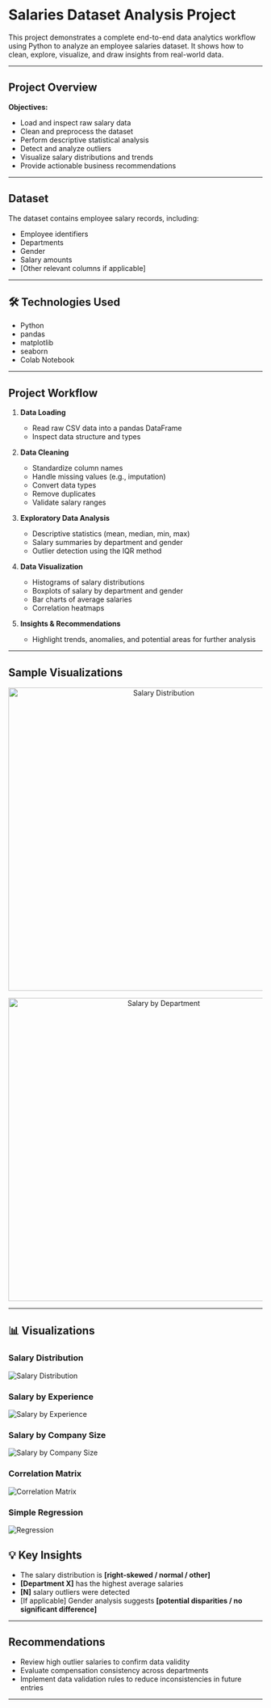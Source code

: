 #  Salaries Dataset Analysis Project

This project demonstrates a complete end-to-end data analytics workflow using Python to analyze an employee salaries dataset. It shows how to clean, explore, visualize, and draw insights from real-world data.

---

## Project Overview

**Objectives:**
- Load and inspect raw salary data
- Clean and preprocess the dataset
- Perform descriptive statistical analysis
- Detect and analyze outliers
- Visualize salary distributions and trends
- Provide actionable business recommendations

---

##  Dataset

The dataset contains employee salary records, including:
- Employee identifiers
- Departments
- Gender
- Salary amounts
- [Other relevant columns if applicable]

---

## 🛠 Technologies Used

- Python
- pandas
- matplotlib
- seaborn
- Colab Notebook

---

## Project Workflow

1. **Data Loading**
   - Read raw CSV data into a pandas DataFrame
   - Inspect data structure and types

2. **Data Cleaning**
   - Standardize column names
   - Handle missing values (e.g., imputation)
   - Convert data types
   - Remove duplicates
   - Validate salary ranges

3. **Exploratory Data Analysis**
   - Descriptive statistics (mean, median, min, max)
   - Salary summaries by department and gender
   - Outlier detection using the IQR method

4. **Data Visualization**
   - Histograms of salary distributions
   - Boxplots of salary by department and gender
   - Bar charts of average salaries
   - Correlation heatmaps

5. **Insights & Recommendations**
   - Highlight trends, anomalies, and potential areas for further analysis

---

## Sample Visualizations

<p align="center">
  <img src="images/salary_distribution.png" alt="Salary Distribution" width="600"/>
</p>

<p align="center">
  <img src="images/salary_by_department.png" alt="Salary by Department" width="600"/>
</p>

---
## 📊 Visualizations

### Salary Distribution
![Salary Distribution](outputs/salary_distribution.png)

### Salary by Experience
![Salary by Experience](outputs/salary_by_experience.png)

### Salary by Company Size
![Salary by Company Size](outputs/salary_by_company_size.png)

### Correlation Matrix
![Correlation Matrix](outputs/correlation_matrix.png)

### Simple Regression
![Regression](outputs/simple_regression.png)


## 💡 Key Insights

- The salary distribution is **[right-skewed / normal / other]**
- **[Department X]** has the highest average salaries
- **[N]** salary outliers were detected
- [If applicable] Gender analysis suggests **[potential disparities / no significant difference]**

---

## Recommendations

- Review high outlier salaries to confirm data validity
- Evaluate compensation consistency across departments
- Implement data validation rules to reduce inconsistencies in future entries

---

